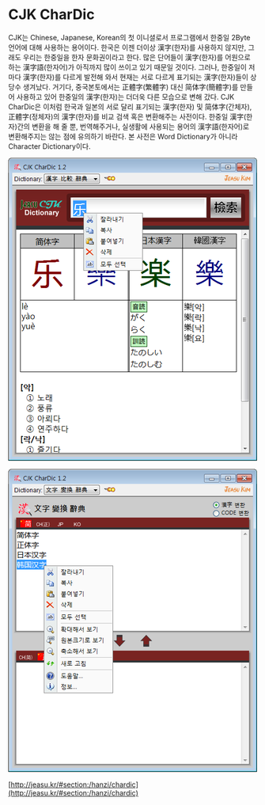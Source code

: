CJK CharDic
=======
CJK는 Chinese, Japanese, Korean의 첫 이니셜로서 프로그램에서 한중일 2Byte 언어에 대해 사용하는 용어이다. 한국은 이젠 더이상 漢字(한자)를 사용하지 않지만, 그래도 우리는 한중일을 한자 문화권이라고 한다. 많은 단어들이 漢字(한자)를 어원으로 하는 漢字語(한자어)가 아직까지 많이 쓰이고 있기 때문일 것이다. 그러나, 한중일이 저마다 漢字(한자)를 다르게 발전해 와서 현재는 서로 다르게 표기되는 漢字(한자)들이 상당수 생겨났다. 거기다, 중국본토에서는 正體字(繁體字) 대신 简体字(簡體字)를 만들어 사용하고 있어 한중일의 漢字(한자)는 더더욱 다른 모습으로 변해 갔다. CJK CharDic은 이처럼 한국과 일본의 서로 달리 표기되는 漢字(한자) 및 简体字(간체자), 正體字(정체자)의 漢字(한자)를 비교 검색 혹은 변환해주는 사전이다. 한중일 漢字(한자)간의 변환을 해 줄 뿐, 번역해주거나, 실생활에 사용되는 용어의 漢字語(한자어)로 변환해주지는 않는 점에 유의하기 바란다. 본 사전은 Word Dictionary가 아니라 Character Dictionary이다.

![Alt 漢字 比較 辭典(한자 비교 사전)](screenshot/search.png?raw=true "漢字 比較 辭典(한자 비교 사전)")

![Alt 文字 變換 辭典(문자 변환 사전)](screenshot/convert.png?raw=true)

[http://jeasu.kr/#section:/hanzi/chardic](http://jeasu.kr/#section:/hanzi/chardic)
